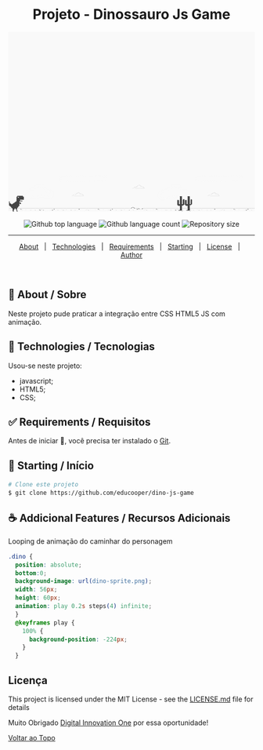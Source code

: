 <h1 align="center">Projeto - Dinossauro Js Game</h1>

![screenshot](example.png?raw=true "screenshot")

<p align="center">
  <img alt="Github top language" src="https://github.com/educooper/dino-js-game?color=green"> 
  <img alt="Github language count" src="https://github.com/educooper/dino-js-game?color=56BEB8">
 <img alt="Repository size" src="https://github.com/educooper/dino-js-game?color=56BEB8">

<hr>

<p align="center">
  <a href="#dart-about">About</a> &#xa0; | &#xa0; 
  <!-- <a href="#sparkles-features">Features</a> &#xa0; | &#xa0; -->
  <a href="#rocket-technologies">Technologies</a> &#xa0; | &#xa0;
  <a href="#white_check_mark-requirements">Requirements</a> &#xa0; | &#xa0;
  <a href="#checkered_flag-starting">Starting</a> &#xa0; | &#xa0;
  <a href="#memo-license">License</a> &#xa0; | &#xa0;
  <a href="https://github.com/educooper" target="_blank">Author</a>
</p>

<br>

## :dart: About / Sobre ##

Neste projeto pude praticar a integração entre CSS HTML5 JS com animação. 


## :rocket: Technologies / Tecnologias ##

Usou-se neste projeto:

- javascript;
- HTML5;
- CSS;


## :white_check_mark: Requirements / Requisitos ##

Antes de iniciar :checkered_flag:, você precisa ter instalado o [Git](https://git-scm.com).

## :checkered_flag: Starting / Início ##

```bash
# Clone este projeto
$ git clone https://github.com/educooper/dino-js-game

```

## :coffee: Addicional Features / Recursos Adicionais 

Looping de animação do caminhar do personagem

```css
.dino {
  position: absolute;
  bottom:0;
  background-image: url(dino-sprite.png);
  width: 56px;
  height: 60px;
  animation: play 0.2s steps(4) infinite;
  }
  @keyframes play {
    100% {
      background-position: -224px;
    }
  }

```

## Licença
This project is licensed under the MIT License - see the [LICENSE.md](LICENSE.md) file for details

Muito Obrigado [Digital Innovation One](https://web.digitalinnovation.one/) por essa oportunidade!

<a href="#top">Voltar ao Topo</a>

